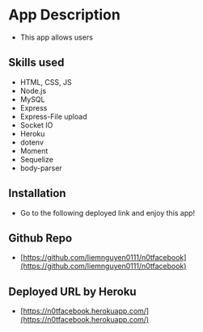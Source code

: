 # App Description
- This app allows users 
## Skills used
- HTML, CSS, JS
- Node.js
- MySQL
- Express
- Express-File upload
- Socket IO
- Heroku
- dotenv
- Moment
- Sequelize
- body-parser

## Installation
- Go to the following deployed link and enjoy this app!

## Github Repo
- [https://github.com/liemnguyen0111/n0tfacebook](https://github.com/liemnguyen0111/n0tfacebook)


## Deployed URL by Heroku
- [https://n0tfacebook.herokuapp.com/](https://n0tfacebook.herokuapp.com/)
